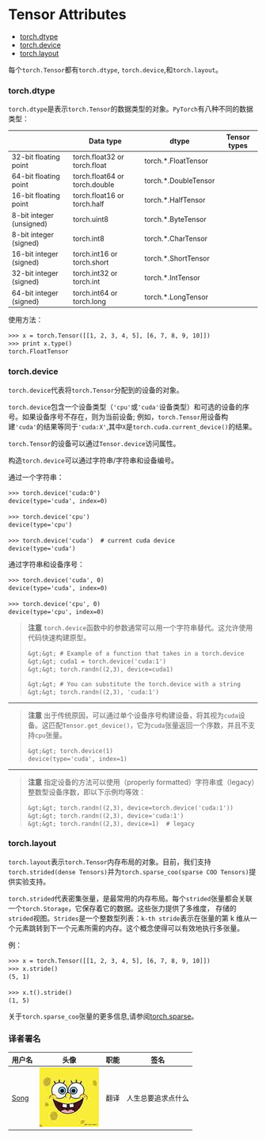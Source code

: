 # Tensor Attributes

*   [torch.dtype](#torch-dtype)
*   [torch.device](#torch-device)
*   [torch.layout](#torch-layout)

每个`torch.Tensor`都有`torch.dtype`, `torch.device`,和`torch.layout`。

### torch.dtype

`torch.dtype`是表示`torch.Tensor`的数据类型的对象。`PyTorch`有八种不同的数据类型：

|  | Data type | dtype | Tensor types |
| --- | --- | --- | --- |
| 32-bit floating point | torch.float32 or torch.float | torch.*.FloatTensor |
| 64-bit floating point | torch.float64 or torch.double | torch.*.DoubleTensor |
| 16-bit floating point | torch.float16 or torch.half | torch.*.HalfTensor |
| 8-bit integer (unsigned) | torch.uint8 | torch.*.ByteTensor |
| 8-bit integer (signed) | torch.int8 | torch.*.CharTensor |
| 16-bit integer (signed) | torch.int16 or torch.short | torch.*.ShortTensor |
| 32-bit integer (signed) | torch.int32 or torch.int | torch.*.IntTensor |
| 64-bit integer (signed) | torch.int64 or torch.long | torch.*.LongTensor |

使用方法：

```
>>> x = torch.Tensor([[1, 2, 3, 4, 5], [6, 7, 8, 9, 10]])
>>> print x.type()
torch.FloatTensor 
```

### torch.device

`torch.device`代表将`torch.Tensor`分配到的设备的对象。

`torch.device`包含一个设备类型（`'cpu'`或`'cuda'`设备类型）和可选的设备的序号。如果设备序号不存在，则为当前设备; 例如，`torch.Tensor`用设备构建`'cuda'`的结果等同于`'cuda:X'`,其中`X`是`torch.cuda.current_device()`的结果。

`torch.Tensor`的设备可以通过`Tensor.device`访问属性。

构造`torch.device`可以通过字符串/字符串和设备编号。

通过一个字符串：

```
>>> torch.device('cuda:0')
device(type='cuda', index=0)

>>> torch.device('cpu')
device(type='cpu')

>>> torch.device('cuda')  # current cuda device
device(type='cuda') 
```

通过字符串和设备序号：

```
>>> torch.device('cuda', 0)
device(type='cuda', index=0)

>>> torch.device('cpu', 0)
device(type='cpu', index=0) 
```

> **注意** `torch.device`函数中的参数通常可以用一个字符串替代。这允许使用代码快速构建原型。
> 
> ```
> &gt;&gt; # Example of a function that takes in a torch.device
> &gt;&gt; cuda1 = torch.device('cuda:1')
> &gt;&gt; torch.randn((2,3), device=cuda1) 
> ```
> 
> ```
> &gt;&gt; # You can substitute the torch.device with a string
> &gt;&gt; torch.randn((2,3), 'cuda:1') 
> ```

* * *

> **注意** 出于传统原因，可以通过单个设备序号构建设备，将其视为`cuda`设备。这匹配`Tensor.get_device()`，它为`cuda`张量返回一个序数，并且不支持`cpu`张量。
> 
> ```
> &gt;&gt; torch.device(1)
> device(type='cuda', index=1) 
> ```

* * *

> **注意** 指定设备的方法可以使用（properly formatted）字符串或（legacy）整数型设备序数，即以下示例均等效：
> 
> ```
> &gt;&gt; torch.randn((2,3), device=torch.device('cuda:1'))
> &gt;&gt; torch.randn((2,3), device='cuda:1')
> &gt;&gt; torch.randn((2,3), device=1)  # legacy 
> ```

### torch.layout

`torch.layout`表示`torch.Tensor`内存布局的对象。目前，我们支持`torch.strided(dense Tensors)`并为`torch.sparse_coo(sparse COO Tensors)`提供实验支持。

`torch.strided`代表密集张量，是最常用的内存布局。每个`strided`张量都会关联 一个`torch.Storage`，它保存着它的数据。这些张力提供了多维度， 存储的`strided`视图。`Strides`是一个整数型列表：`k-th stride`表示在张量的第 k 维从一个元素跳转到下一个元素所需的内存。这个概念使得可以有效地执行多张量。

例：

```
>>> x = torch.Tensor([[1, 2, 3, 4, 5], [6, 7, 8, 9, 10]])
>>> x.stride()
(5, 1)

>>> x.t().stride()
(1, 5) 
```

关于`torch.sparse_coo`张量的更多信息,请参阅[torch.sparse](https://ptorch.com/docs/8/torch-sparse)。

### 译者署名

| 用户名 | 头像 | 职能 | 签名 |
| --- | --- | --- | --- |
| [Song](https://ptorch.com) | ![](img/2018033000352689884.jpeg) | 翻译 | 人生总要追求点什么 |